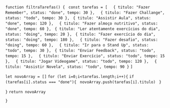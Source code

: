 ```function filtraTarefas() {```
 ``` const tarefas = [```
  ```  { titulo: "Fazer Remember", status: "done", tempo: 30 },```
  ```  { titulo: "Fazer Challange", status: "todo", tempo: 30 },```
   ``` { titulo: "Assistir Aula", status: "done", tempo: 120 },```
  ```  { titulo: "Fazer almoço nutritivo", status: "done", tempo: 60 },```
   ``` { titulo: "Ler atentamente exercícios do dia", status: "doing", tempo: 20 },```
   ``` { titulo: "Fazer exercício do dia", status: "doing", tempo: 180 },```
  ```  { titulo: "Fazer desafio", status: "doing", tempo: 60 },```
  ```  { titulo: "Ir para o Stand Up", status: "todo", tempo: 30 },```
   ``` { titulo: "Enviar Feedback", status: "todo", tempo: 15 },```
  ```  { titulo: "Enviar Exercício", status: "todo", tempo: 15 },```
  ```  { titulo: "Jogar Videogame", status: "todo", tempo: 120 },```
  ```  { titulo: "Assistir Novela", status: "todo", tempo: 90 }```
 ```]```


```let novoArray = []```
```for (let i=0;i<tarefas.length;i++){```
  ```if (tarefas[i].status === "done"){```
   ``` novoArray.push(tarefas[i].titulo)```
 ``` }```

```}```
```return novoArray```



```}```
